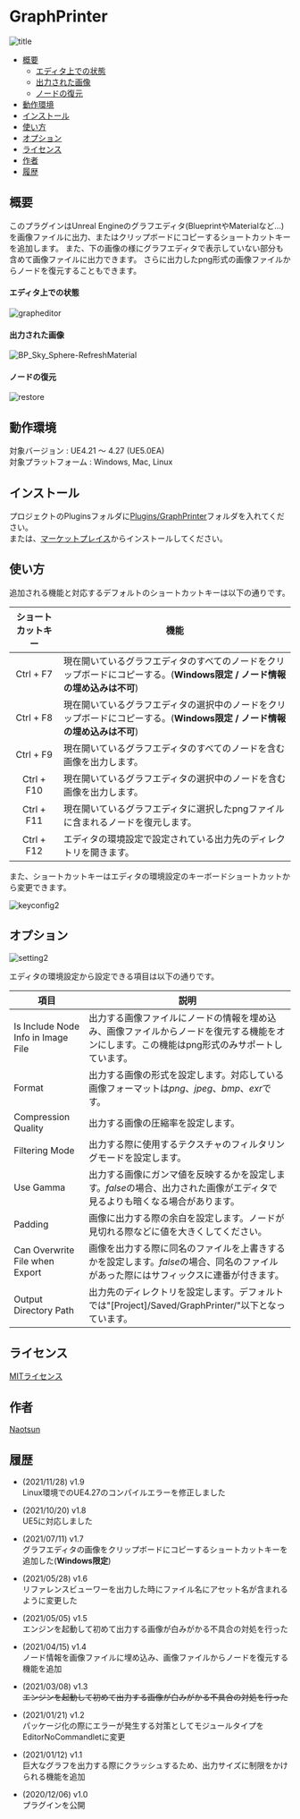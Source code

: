 # GraphPrinter

![title](https://user-images.githubusercontent.com/51815450/101246117-93b7aa00-3754-11eb-811c-da38fbbd5b64.PNG)

<!--ts-->
   * [概要](#概要)
      * [エディタ上での状態](#エディタ上での状態)
      * [出力された画像](#出力された画像)
      * [ノードの復元](#ノードの復元)
   * [動作環境](#動作環境)
   * [インストール](#インストール)
   * [使い方](#使い方)
   * [オプション](#オプション)
   * [ライセンス](#ライセンス)
   * [作者](#作者)
   * [履歴](#履歴)
<!--te-->

## 概要

このプラグインはUnreal Engineのグラフエディタ(BlueprintやMaterialなど...)を画像ファイルに出力、またはクリップボードにコピーするショートカットキーを追加します。
また、下の画像の様にグラフエディタで表示していない部分も含めて画像ファイルに出力できます。
さらに出力したpng形式の画像ファイルからノードを復元することもできます。  

#### エディタ上での状態  
![grapheditor](https://user-images.githubusercontent.com/51815450/101246223-50117000-3755-11eb-8966-5da5124d420e.PNG)

#### 出力された画像  
![BP_Sky_Sphere-RefreshMaterial](https://user-images.githubusercontent.com/51815450/114880820-60d99d00-9e3d-11eb-92b6-e7ef5b6f4cc3.png)

#### ノードの復元  
![restore](https://user-images.githubusercontent.com/51815450/114888626-61c1fd00-9e44-11eb-96e8-602753fa40bd.gif)

## 動作環境

対象バージョン : UE4.21 ～ 4.27 (UE5.0EA)  
対象プラットフォーム : Windows, Mac, Linux 

## インストール

プロジェクトのPluginsフォルダに[Plugins/GraphPrinter](https://github.com/Naotsun19B/GraphPrinter)フォルダを入れてください。  
または、[マーケットプレイス](https://www.unrealengine.com/marketplace/en/product/graph-printer)からインストールしてください。

## 使い方

追加される機能と対応するデフォルトのショートカットキーは以下の通りです。

|**ショートカットキー**|**機能**|
|:---:|---|
|Ctrl + F7|現在開いているグラフエディタのすべてのノードをクリップボードにコピーする。(**Windows限定 / ノード情報の埋め込みは不可**)|
|Ctrl + F8|現在開いているグラフエディタの選択中のノードをクリップボードにコピーする。(**Windows限定 / ノード情報の埋め込みは不可**)|
|Ctrl + F9|現在開いているグラフエディタのすべてのノードを含む画像を出力します。|
|Ctrl + F10|現在開いているグラフエディタの選択中のノードを含む画像を出力します。|
|Ctrl + F11|現在開いているグラフエディタに選択したpngファイルに含まれるノードを復元します。|
|Ctrl + F12|エディタの環境設定で設定されている出力先のディレクトリを開きます。|

また、ショートカットキーはエディタの環境設定のキーボードショートカットから変更できます。

![keyconfig2](https://user-images.githubusercontent.com/51815450/114881766-43f19980-9e3e-11eb-9e71-da65bdfa5dbb.PNG)

## オプション

![setting2](https://user-images.githubusercontent.com/51815450/114881742-3d632200-9e3e-11eb-8bab-5db67665dee5.PNG)

エディタの環境設定から設定できる項目は以下の通りです。

|**項目**|**説明**|
|---|---|
|Is Include Node Info in Image File|出力する画像ファイルにノードの情報を埋め込み、画像ファイルからノードを復元する機能をオンにします。この機能はpng形式のみサポートしています。|
|Format|出力する画像の形式を設定します。対応している画像フォーマットは*png*、*jpeg*、*bmp*、*exr*です。|
|Compression Quality|出力する画像の圧縮率を設定します。|
|Filtering Mode|出力する際に使用するテクスチャのフィルタリングモードを設定します。|
|Use Gamma|出力する画像にガンマ値を反映するかを設定します。*false*の場合、出力された画像がエディタで見るよりも暗くなる場合があります。|
|Padding|画像に出力する際の余白を設定します。ノードが見切れる際などに値を大きくしてください。|
|Can Overwrite File when Export|画像を出力する際に同名のファイルを上書きするかを設定します。*false*の場合、同名のファイルがあった際にはサフィックスに連番が付きます。|
|Output Directory Path|出力先のディレクトリを設定します。デフォルトでは"[Project]/Saved/GraphPrinter/"以下となっています。|

## ライセンス

[MITライセンス](https://ja.wikipedia.org/wiki/MIT_License)

## 作者

[Naotsun](https://twitter.com/Naotsun_UE)

## 履歴

- (2021/11/28) v1.9   
  Linux環境でのUE4.27のコンパイルエラーを修正しました

- (2021/10/20) v1.8   
  UE5に対応しました  

- (2021/07/11) v1.7   
  グラフエディタの画像をクリップボードにコピーするショートカットキーを追加した(**Windows限定**)  

- (2021/05/28) v1.6   
  リファレンスビューワーを出力した時にファイル名にアセット名が含まれるように変更した  

- (2021/05/05) v1.5   
  エンジンを起動して初めて出力する画像が白みがかる不具合の対処を行った  

- (2021/04/15) v1.4   
  ノード情報を画像ファイルに埋め込み、画像ファイルからノードを復元する機能を追加  

- (2021/03/08) v1.3   
  ~~エンジンを起動して初めて出力する画像が白みがかる不具合の対処を行った~~

- (2021/01/21) v1.2   
  パッケージ化の際にエラーが発生する対策としてモジュールタイプをEditorNoCommandletに変更

- (2021/01/12) v1.1  
  巨大なグラフを出力する際にクラッシュするため、出力サイズに制限をかけられる機能を追加

- (2020/12/06) v1.0   
  プラグインを公開
